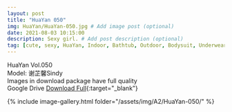 ```yaml
---
layout: post
title: "HuaYan 050"
img: HuaYan/HuaYan-050.jpg # Add image post (optional)
date: 2021-08-03 10:15:00
description: Sexy girl. # Add post description (optional)
tag: [cute, sexy, HuaYan, Indoor, Bathtub, Outdoor, Bodysuit, Underwear, Cosplay, Big Tits, Tattoo]
---
```

HuaYan Vol.050  
Model: 谢芷馨Sindy     
Images in download package have full quality                    
Google Drive [Download Full](http://gestyy.com/eoFCMh){:target="_blank"}

{% include image-gallery.html folder="/assets/img/A2/HuaYan-050/" %}
